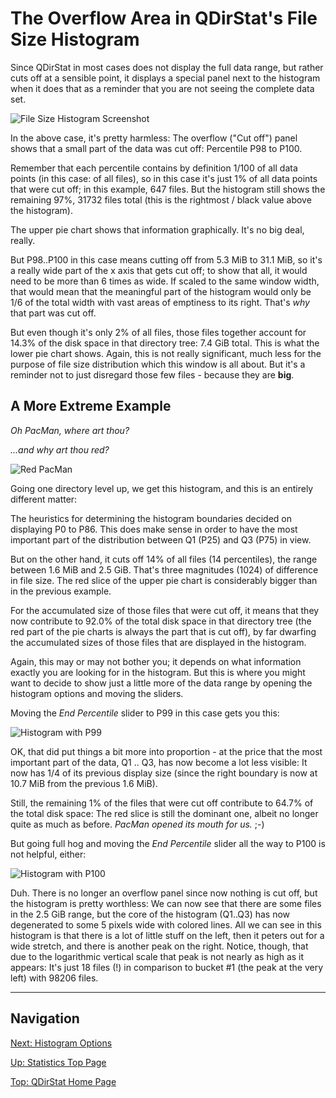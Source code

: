 # The Overflow Area in QDirStat's File Size Histogram

Since QDirStat in most cases does not display the full data range, but rather
cuts off at a sensible point, it displays a special panel next to the histogram
when it does that as a reminder that you are not seeing the complete data set.

![File Size Histogram Screenshot](https://github.com/shundhammer/qdirstat/blob/master/screenshots/QDirStat-histogram.png)

In the above case, it's pretty harmless: The overflow ("Cut off") panel shows
that a small part of the data was cut off: Percentile P98 to P100.

Remember that each percentile contains by definition 1/100 of all data points
(in this case: of all files), so in this case it's just 1% of all data points
that were cut off; in this example, 647 files. But the histogram still shows
the remaining 97%, 31732 files total (this is the rightmost / black value above
the histogram).

The upper pie chart shows that information graphically. It's no big deal,
really.

But P98..P100 in this case means cutting off from 5.3 MiB to 31.1 MiB, so it's a
really wide part of the x axis that gets cut off; to show that all, it would
need to be more than 6 times as wide. If scaled to the same window width, that
would mean that the meaningful part of the histogram would only be 1/6 of the
total width with vast areas of emptiness to its right. That's _why_ that part
was cut off.

But even though it's only 2% of all files, those files together account for
14.3% of the disk space in that directory tree: 7.4 GiB total. This is what the
lower pie chart shows. Again, this is not really significant, much less for the
purpose of file size distribution which this window is all about. But it's a
reminder not to just disregard those few files - because they are **big**.

## A More Extreme Example

_Oh PacMan, where art thou?_

_...and why art thou red?_

![Red PacMan](https://github.com/shundhammer/qdirstat/blob/master/screenshots/QDirStat-histogram-log-scale.png)

Going one directory level up, we get this histogram, and this is an entirely
different matter:

The heuristics for determining the histogram boundaries decided on displaying
P0 to P86. This does make sense in order to have the most important part of the
distribution between Q1 (P25) and Q3 (P75) in view.

But on the other hand, it cuts off 14% of all files (14 percentiles), the range
between 1.6 MiB and 2.5 GiB. That's three magnitudes (1024) of difference in file
size. The red slice of the upper pie chart is considerably bigger than in the
previous example.

For the accumulated size of those files that were cut off, it means that they
now contribute to 92.0% of the total disk space in that directory tree (the red
part of the pie charts is always the part that is cut off), by far dwarfing the
accumulated sizes of those files that are displayed in the histogram.

Again, this may or may not bother you; it depends on what information exactly
you are looking for in the histogram. But this is where you might want to
decide to show just a little more of the data range by opening the histogram
options and moving the sliders.

Moving the _End Percentile_ slider to P99 in this case gets you this:

![Histogram with P99](https://github.com/shundhammer/qdirstat/blob/master/screenshots/QDirStat-histogram-P99.png)

OK, that did put things a bit more into proportion - at the price that the most
important part of the data, Q1 .. Q3, has now become a lot less visible: It now
has 1/4 of its previous display size (since the right boundary is now at 10.7 MiB
from the previous 1.6 MiB).

Still, the remaining 1% of the files that were cut off contribute to 64.7% of
the total disk space: The red slice is still the dominant one, albeit no longer
quite as much as before. _PacMan opened its mouth for us._ ;-)

But going full hog and moving the _End Percentile_ slider all the way to P100
is not helpful, either:

![Histogram with P100](https://github.com/shundhammer/qdirstat/blob/master/screenshots/QDirStat-histogram-P100.png)

Duh. There is no longer an overflow panel since now nothing is cut off, but the
histogram is pretty worthless: We can now see that there are some files in the
2.5 GiB range, but the core of the histogram (Q1..Q3) has now degenerated to
some 5 pixels wide with colored lines. All we can see in this histogram is that
there is a lot of little stuff on the left, then it peters out for a wide
stretch, and there is another peak on the right. Notice, though, that due to
the logarithmic vertical scale that peak is not nearly as high as it appears:
It's just 18 files (!) in comparison to bucket #1 (the peak at the very left)
with 98206 files.

-----------------------------

## Navigation

[Next: Histogram Options](https://github.com/shundhammer/qdirstat/blob/master/doc/stats/Histogram-Options.md)

[Up: Statistics Top Page](https://github.com/shundhammer/qdirstat/blob/master/doc/stats/Statistics.md)

[Top: QDirStat Home Page](https://github.com/shundhammer/qdirstat/blob/master/README.md)

